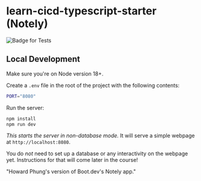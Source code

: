 # learn-cicd-typescript-starter (Notely)

![Badge for Tests](https://github.com/howardsolutions/learn-cicd-typescript-starter/actions/workflows/ci.yml/badge.svg)

## Local Development

Make sure you're on Node version 18+.

Create a `.env` file in the root of the project with the following contents:

```bash
PORT="8080"
```

Run the server:

```bash
npm install
npm run dev
```

_This starts the server in non-database mode._ It will serve a simple webpage at `http://localhost:8080`.

You do _not_ need to set up a database or any interactivity on the webpage yet. Instructions for that will come later in the course!

"Howard Phung's version of Boot.dev's Notely app." 